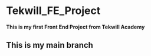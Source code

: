 # Tekwill_FE_Project
**This is my first Front End Project from Tekwill Academy**
## This is my main branch
